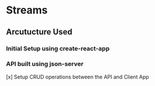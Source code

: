 # Streams

## Arcutucture Used

### Initial Setup using create-react-app

### API built using json-server

[x] Setup CRUD operations between the API and Client App

